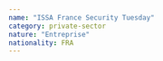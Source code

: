 ```yaml
---
name: "ISSA France Security Tuesday"
category: private-sector
nature: "Entreprise"
nationality: FRA
---
```

